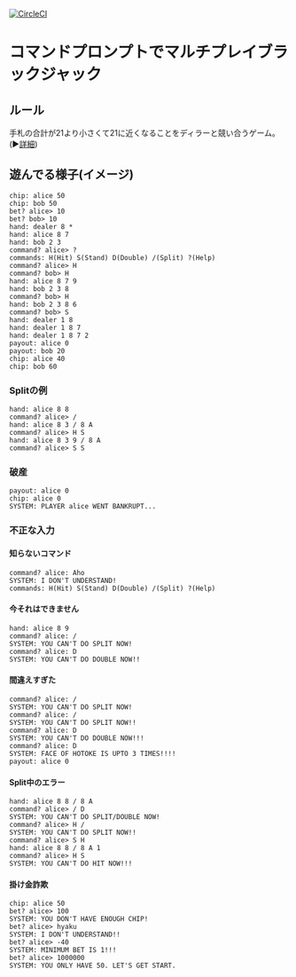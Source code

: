 [![CircleCI](https://circleci.com/gh/lettas/blackjack.svg?style=shield)](https://circleci.com/gh/lettas/blackjack)

# コマンドプロンプトでマルチプレイブラックジャック

## ルール

手札の合計が21より小さくて21に近くなることをディラーと競い合うゲーム。(▶︎[詳細](http://www.mastertwentyone.com/rules.html))

## 遊んでる様子(イメージ)

```
chip: alice 50
chip: bob 50
bet? alice> 10
bet? bob> 10
hand: dealer 8 *
hand: alice 8 7
hand: bob 2 3
command? alice> ?
commands: H(Hit) S(Stand) D(Double) /(Split) ?(Help)
command? alice> H
command? bob> H
hand: alice 8 7 9
hand: bob 2 3 8
command? bob> H
hand: bob 2 3 8 6
command? bob> S
hand: dealer 1 8
hand: dealer 1 8 7
hand: dealer 1 8 7 2
payout: alice 0
payout: bob 20
chip: alice 40
chip: bob 60
```

### Splitの例

```
hand: alice 8 8
command? alice> /
hand: alice 8 3 / 8 A
command? alice> H S
hand: alice 8 3 9 / 8 A
command? alice> S S
```

### 破産

```
payout: alice 0
chip: alice 0
SYSTEM: PLAYER alice WENT BANKRUPT...
```

### 不正な入力

#### 知らないコマンド

```
command? alice: Aho
SYSTEM: I DON'T UNDERSTAND!
commands: H(Hit) S(Stand) D(Double) /(Split) ?(Help)
```

#### 今それはできません

```
hand: alice 8 9
command? alice: /
SYSTEM: YOU CAN'T DO SPLIT NOW!
command? alice: D
SYSTEM: YOU CAN'T DO DOUBLE NOW!!
```

#### 間違えすぎた

```
command? alice: /
SYSTEM: YOU CAN'T DO SPLIT NOW!
command? alice: /
SYSTEM: YOU CAN'T DO SPLIT NOW!!
command? alice: D
SYSTEM: YOU CAN'T DO DOUBLE NOW!!!
command? alice: D
SYSTEM: FACE OF HOTOKE IS UPTO 3 TIMES!!!!
payout: alice 0
```

#### Split中のエラー

```
hand: alice 8 8 / 8 A
command? alice> / D
SYSTEM: YOU CAN'T DO SPLIT/DOUBLE NOW!
command? alice> H /
SYSTEM: YOU CAN'T DO SPLIT NOW!!
command? alice> S H
hand: alice 8 8 / 8 A 1
command? alice> H S
SYSTEM: YOU CAN'T DO HIT NOW!!!
```

#### 掛け金詐欺

```
chip: alice 50
bet? alice> 100
SYSTEM: YOU DON'T HAVE ENOUGH CHIP!
bet? alice> hyaku
SYSTEM: I DON'T UNDERSTAND!!
bet? alice> -40
SYSTEM: MINIMUM BET IS 1!!!
bet? alice> 1000000
SYSTEM: YOU ONLY HAVE 50. LET'S GET START.
```

